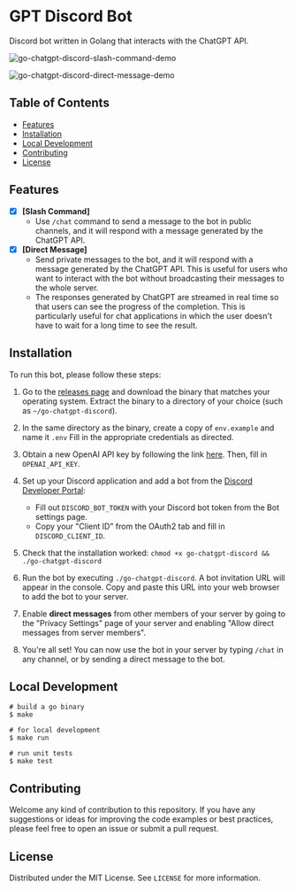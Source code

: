 # GPT Discord Bot

Discord bot written in Golang that interacts with the ChatGPT API.

![go-chatgpt-discord-slash-command-demo](https://github.com/rayspock/go-chatgpt-discord/assets/19812545/28bc4608-871f-4477-bbb4-fcfbbdbe9a27)

![go-chatgpt-discord-direct-message-demo](https://github.com/rayspock/go-chatgpt-discord/assets/19812545/9e2b17bc-b104-4250-87e2-7f5b5886711d)

## Table of Contents

- [Features](#features)
- [Installation](#installation)
- [Local Development](#local-development)
- [Contributing](#contributing)
- [License](#license)

## Features

- [x] **[Slash Command]**
    - Use `/chat` command to send a message to the bot in public channels, and it will respond with a
      message generated
      by the ChatGPT API.
- [x] **[Direct Message]**
    - Send private messages to the bot, and it will respond with a message generated by the ChatGPT API. This is useful for users who want to interact with the bot without broadcasting their messages to the whole server.
    - The responses generated by ChatGPT are streamed in real time so that users can see the progress of the completion. This is particularly useful for chat applications in which the user doesn't have to wait for a long time to see the result.

## Installation

To run this bot, please follow these steps:

1. Go to the [releases page](https://github.com/rayspock/go-chatgpt-discord/releases) and download the binary that
   matches your operating system. Extract the binary to a directory of your choice (such as `~/go-chatgpt-discord`).
1. In the same directory as the binary, create a copy of `env.example` and name it `.env` Fill in the appropriate
   credentials as directed.
1. Obtain a new OpenAI API key by following the link [here](https://platform.openai.com/account/api-keys). Then, fill
   in `OPENAI_API_KEY`.
1. Set up your Discord application and add a bot from
   the [Discord Developer Portal](https://discord.com/developers/applications):

    - Fill out `DISCORD_BOT_TOKEN` with your Discord bot token from the Bot settings page.
    - Copy your "Client ID" from the OAuth2 tab and fill in `DISCORD_CLIENT_ID`.

1. Check that the installation worked: `chmod +x go-chatgpt-discord && ./go-chatgpt-discord`
1. Run the bot by executing `./go-chatgpt-discord`. A bot invitation URL will appear in the console. Copy and paste this
   URL into your web browser to add the bot to your server.
1. Enable **direct messages** from other members of your server by going to the "Privacy Settings" page of your server
   and enabling "Allow direct messages from server members".
1. You're all set! You can now use the bot in your server by typing `/chat` in any channel, or by sending a direct
   message to the bot.

## Local Development

```shell
# build a go binary
$ make

# for local development
$ make run 

# run unit tests
$ make test
```

## Contributing

Welcome any kind of contribution to this repository. If you have any suggestions or ideas for improving the code
examples or best practices, please feel free to open an issue or submit a pull request.

## License

Distributed under the MIT License. See `LICENSE` for more information.
